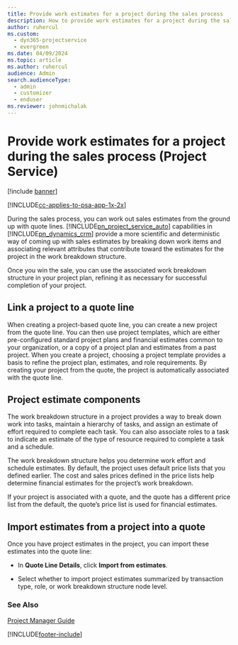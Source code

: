 ```yaml
---
title: Provide work estimates for a project during the sales process
description: How to provide work estimates for a project during the sales process in Project Service
author: ruhercul
ms.custom: 
  - dyn365-projectservice
  - evergreen
ms.date: 04/09/2024
ms.topic: article
ms.author: ruhercul
audience: Admin
search.audienceType: 
  - admin
  - customizer
  - enduser
ms.reviewer: johnmichalak
---
```

# Provide work estimates for a project during the sales process (Project Service)

[!include [banner](../includes/psa-now-project-operations.md)]

[!INCLUDE[cc-applies-to-psa-app-1x-2x](../includes/cc-applies-to-psa-app-1x-2x.md)]

During the sales process, you can work out sales estimates from the ground up with quote lines. [!INCLUDE[pn_project_service_auto](../includes/pn-project-service-auto.md)] capabilities in [!INCLUDE[pn_dynamics_crm](../includes/pn-dynamics-crm.md)] provide a more scientific and deterministic way of coming up with sales estimates by breaking down work items and associating relevant attributes that contribute toward the estimates for the project in the work breakdown structure.  
  
 Once you win the sale, you can use the associated work breakdown structure in your project plan, refining it as necessary for successful completion of your project.  
  
## Link a project to a quote line  
 When creating a project-based quote line, you can create a new project from the quote line. You can then use project templates, which are either pre-configured standard project plans and financial estimates common to your organization, or a copy of a project plan and estimates from a past project. When you create a project, choosing a project template provides a basis to refine the project plan, estimates, and role requirements. By creating your project from the quote, the project is automatically associated with the quote line.  
  
## Project estimate components  
 The work breakdown structure in a project provides a way to break down work into tasks, maintain a hierarchy of tasks, and assign an estimate of effort required to complete each task. You can also associate roles to a task to indicate an estimate of the type of resource required to complete a task and a schedule.  
  
 The work breakdown structure helps you determine work effort and schedule estimates. By default, the project uses default price lists that you defined earlier. The cost and sales prices defined in the price lists help determine financial estimates for the project’s work breakdown.  
  
 If your project is associated with a quote, and the quote has a different price list from the default, the quote’s price list is used for financial estimates.  
  
## Import estimates from a project into a quote  
 Once you have project estimates in the project, you can import these estimates into the quote line:  
  
-   In **Quote Line Details**, click **Import from estimates**. 

-   Select whether to import project estimates summarized by transaction type, role, or work breakdown structure node level.  
  
### See Also  
 [Project Manager Guide](../psa/project-manager-guide.md)


[!INCLUDE[footer-include](../includes/footer-banner.md)]
